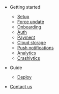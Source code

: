 - Getting started

  - [Setup](quickstart.md)
  - [Force update](force_update.md)
  - [Onboarding](onboarding.md)
  - [Auth](auth.md)
  - [Payment](payment.md)
  - [Cloud storage](cloud_storage.md)
  - [Push notifications](push_notifications.md)
  - [Analytics](analytics.md)
  - [Crashlytics](crashlytics.md)

- Guide

  - [Deploy](deploy.md)

- [Contact us](changelog.md)
